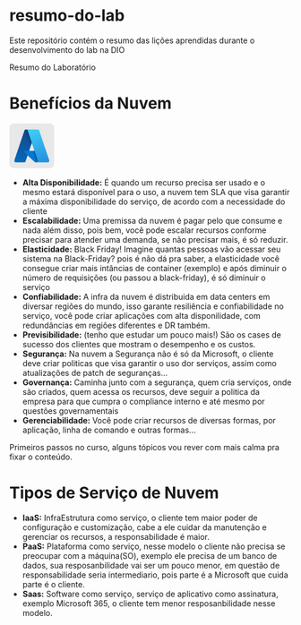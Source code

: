# resumo-do-lab
Este repositório contém o resumo das lições aprendidas durante o desenvolvimento do lab na DIO

Resumo do Laboratório

Benefícios da Nuvem
=================
<img src="https://github.com/gui-bus/TechIcons/raw/main/Light/Azure.svg" width="80" style="max-width: 100%;">

<ul>
    <li><strong>Alta Disponibilidade:</strong> É quando um recurso precisa ser usado e o mesmo estará disponível para o uso, a nuvem tem SLA que visa garantir a máxima disponibilidade do serviço, de acordo com a necessidade do cliente</li>
    <li><strong>Escalabilidade:</strong> Uma premissa da nuvem é pagar pelo que consume e nada além disso, pois bem, você pode escalar recursos conforme precisar para atender uma demanda, se não precisar mais, é só reduzir.</li>
    <li><strong>Elasticidade:</strong> Black Friday! Imagine quantas pessoas vão acessar seu sistema na Black-Friday? pois é não dá pra saber, a elasticidade você consegue criar mais intâncias de container (exemplo) e após diminuir o número de requisições (ou passou a black-friday), é só diminuir o serviço</li>
    <li><strong>Confiabilidade:</strong> A infra da nuvem é distribuida em data centers em diversar regiões do mundo, isso garante resiliência e confiabilidade no serviço, você pode criar aplicações com alta disponilidade, com redundâncias em regiões diferentes e DR também.</li>
    <li><strong>Previsibilidade:</strong> (tenho que estudar um pouco mais!) São os cases de sucesso dos clientes que mostram o desempenho e os custos.</li>
    <li><strong>Segurança:</strong> Na nuvem a Segurança não é só da Microsoft, o cliente deve criar politicas que visa garantir o uso dor serviços, assim como atualizações de patch de seguranças...</li>
    <li><strong>Governança:</strong> Caminha junto com a segurança, quem cria serviços, onde são criados, quem acessa os recursos, deve seguir a politica da empresa para que cumpra o compliance interno e até mesmo por questões governamentais</li>
    <li><strong>Gerenciabilidade:</strong> Você pode criar recursos de diversas formas, por aplicação, linha de comando e outras formas...</li>
</ul>

<p>Primeiros passos no curso, alguns tópicos vou rever com mais calma pra fixar o conteúdo.</p>

Tipos de Serviço de Nuvem
=================

<ul>
    <li><strong>IaaS:</strong> InfraEstrutura como serviço, o cliente tem maior poder de configuração e customização, cabe a ele cuidar da manutenção e gerenciar os recursos, a responsabilidade é maior.</li>
    <li><strong>PaaS:</strong> Plataforma como serviço, nesse modelo o cliente não precisa se preocupar com a máquina(SO), exemplo ele precisa de um banco de dados, sua resposanbilidade vai ser um pouco menor, em questão de responsabilidade seria intermediario, pois parte é a Microsoft que cuida parte é o cliente.</li>
    <li><strong>Saas:</strong> Software como serviço, serviço de aplicativo como assinatura, exemplo Microsoft 365, o cliente tem menor resposanbilidade nesse modelo.</li>
</ul>
